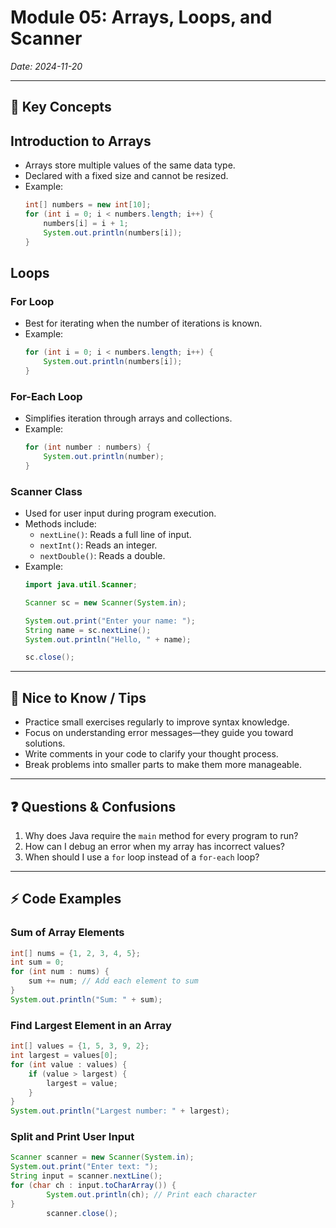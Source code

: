 # Module 05: Arrays, Loops, and Scanner
*Date: 2024-11-20*

---

## 📝 Key Concepts
## Introduction to Arrays
  - Arrays store multiple values of the same data type.
  - Declared with a fixed size and cannot be resized.
  - Example:
    ```java
    int[] numbers = new int[10];
    for (int i = 0; i < numbers.length; i++) {
        numbers[i] = i + 1;
        System.out.println(numbers[i]);
    }
    ```

## Loops
### For Loop
- Best for iterating when the number of iterations is known.
- Example:
  ```java
  for (int i = 0; i < numbers.length; i++) {
      System.out.println(numbers[i]);
  }
  ```

### For-Each Loop
- Simplifies iteration through arrays and collections.
- Example:
  ```java
  for (int number : numbers) {
      System.out.println(number);
  }
  ```

### Scanner Class
  - Used for user input during program execution.
  - Methods include:
    - `nextLine()`: Reads a full line of input.
    - `nextInt()`: Reads an integer.
    - `nextDouble()`: Reads a double.
  - Example:
    ```java
    import java.util.Scanner;

    Scanner sc = new Scanner(System.in);
    
    System.out.print("Enter your name: ");
    String name = sc.nextLine();
    System.out.println("Hello, " + name);
    
    sc.close();
    ```

---

## 🔑 Nice to Know / Tips
- Practice small exercises regularly to improve syntax knowledge.
- Focus on understanding error messages—they guide you toward solutions.
- Write comments in your code to clarify your thought process.
- Break problems into smaller parts to make them more manageable.

---

## ❓ Questions & Confusions
1. Why does Java require the `main` method for every program to run?
2. How can I debug an error when my array has incorrect values?
3. When should I use a `for` loop instead of a `for-each` loop?

---

## ⚡ Code Examples

### Sum of Array Elements
```java
int[] nums = {1, 2, 3, 4, 5};
int sum = 0;
for (int num : nums) {
    sum += num; // Add each element to sum
}
System.out.println("Sum: " + sum);
```

### Find Largest Element in an Array
```java
int[] values = {1, 5, 3, 9, 2};
int largest = values[0];
for (int value : values) {
    if (value > largest) {
        largest = value;
    }
}
System.out.println("Largest number: " + largest);
```

### Split and Print User Input
```java
Scanner scanner = new Scanner(System.in);
System.out.print("Enter text: ");
String input = scanner.nextLine();
for (char ch : input.toCharArray()) {
        System.out.println(ch); // Print each character
}
        scanner.close();
```

